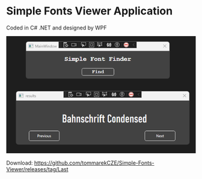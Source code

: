 # Simple Fonts Viewer Application
Coded in C# .NET and designed by WPF

![alt text](https://github.com/tommarekCZE/Simple-Fonts-Viewer/blob/master/image.png?raw=true)

Download: https://github.com/tommarekCZE/Simple-Fonts-Viewer/releases/tag/Last
